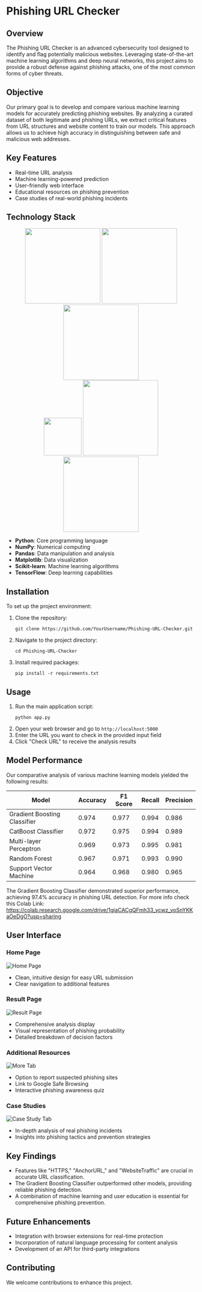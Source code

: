# Phishing URL Checker

## Overview

The Phishing URL Checker is an advanced cybersecurity tool designed to identify and flag potentially malicious websites. Leveraging state-of-the-art machine learning algorithms and deep neural networks, this project aims to provide a robust defense against phishing attacks, one of the most common forms of cyber threats.

## Objective

Our primary goal is to develop and compare various machine learning models for accurately predicting phishing websites. By analyzing a curated dataset of both legitimate and phishing URLs, we extract critical features from URL structures and website content to train our models. This approach allows us to achieve high accuracy in distinguishing between safe and malicious web addresses.

## Key Features

- Real-time URL analysis
- Machine learning-powered prediction
- User-friendly web interface
- Educational resources on phishing prevention
- Case studies of real-world phishing incidents

## Technology Stack

<div align="center">
  <img src="https://www.python.org/static/community_logos/python-logo-generic.svg" width="200">
  <img src="https://upload.wikimedia.org/wikipedia/commons/3/31/NumPy_logo_2020.svg" width="200">
  <img src="https://upload.wikimedia.org/wikipedia/commons/e/ed/Pandas_logo.svg" width="200">
</div>
<div align="center">
  <img src="https://upload.wikimedia.org/wikipedia/commons/8/84/Matplotlib_icon.svg" width="100">
  <img src="https://scikit-learn.org/stable/_static/scikit-learn-logo-small.png" width="200">
  <img src="https://encrypted-tbn0.gstatic.com/images?q=tbn:ANd9GcScq-xocLctL07Jy0tpR_p9w0Q42_rK1aAkNfW6sm3ucjFKWML39aaJPgdhadyCnEiK7vw&usqp=CAU" width="200">
</div>

- **Python**: Core programming language
- **NumPy**: Numerical computing
- **Pandas**: Data manipulation and analysis
- **Matplotlib**: Data visualization
- **Scikit-learn**: Machine learning algorithms
- **TensorFlow**: Deep learning capabilities

## Installation

To set up the project environment:

1. Clone the repository:
   ```
   git clone https://github.com/YourUsername/Phishing-URL-Checker.git
   ```
2. Navigate to the project directory:
   ```
   cd Phishing-URL-Checker
   ```
3. Install required packages:
   ```
   pip install -r requirements.txt
   ```

## Usage

1. Run the main application script:
   ```
   python app.py
   ```
2. Open your web browser and go to `http://localhost:5000`
3. Enter the URL you want to check in the provided input field
4. Click "Check URL" to receive the analysis results

## Model Performance

Our comparative analysis of various machine learning models yielded the following results:

| Model                        | Accuracy | F1 Score | Recall | Precision |
|------------------------------|----------|----------|--------|-----------|
| Gradient Boosting Classifier | 0.974    | 0.977    | 0.994  | 0.986     |
| CatBoost Classifier          | 0.972    | 0.975    | 0.994  | 0.989     |
| Multi-layer Perceptron       | 0.969    | 0.973    | 0.995  | 0.981     |
| Random Forest                | 0.967    | 0.971    | 0.993  | 0.990     |
| Support Vector Machine       | 0.964    | 0.968    | 0.980  | 0.965     |

The Gradient Boosting Classifier demonstrated superior performance, achieving 97.4% accuracy in phishing URL detection.
For more info check this Colab Link:
https://colab.research.google.com/drive/1giaCACgQFmh33_ycwz_voSnYKKaOeDgO?usp=sharing
## User Interface

### Home Page
![Home Page](https://github.com/Mugeshcybersecurity/Phishing-Url-Checker/blob/main/Output-samples/URL.png)

- Clean, intuitive design for easy URL submission
- Clear navigation to additional features

### Result Page
![Result Page](https://github.com/Mugeshcybersecurity/Phishing-Url-Checker/blob/main/Output-samples/result.png)

- Comprehensive analysis display
- Visual representation of phishing probability
- Detailed breakdown of decision factors

### Additional Resources
![More Tab](https://github.com/Mugeshcybersecurity/Phishing-Url-Checker/blob/main/Output-samples/mOREpng.png)

- Option to report suspected phishing sites
- Link to Google Safe Browsing
- Interactive phishing awareness quiz

### Case Studies
![Case Study Tab](https://github.com/Mugeshcybersecurity/Phishing-Url-Checker/blob/main/Output-samples/CASE%20STUDY.png)

- In-depth analysis of real phishing incidents
- Insights into phishing tactics and prevention strategies

## Key Findings

- Features like "HTTPS," "AnchorURL," and "WebsiteTraffic" are crucial in accurate URL classification.
- The Gradient Boosting Classifier outperformed other models, providing reliable phishing detection.
- A combination of machine learning and user education is essential for comprehensive phishing prevention.

## Future Enhancements

- Integration with browser extensions for real-time protection
- Incorporation of natural language processing for content analysis
- Development of an API for third-party integrations

## Contributing

We welcome contributions to enhance this project.
